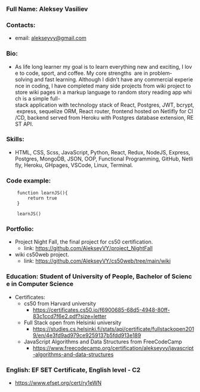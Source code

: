### Full Name: Aleksey Vasiliev

### Contacts: 
- email: alekseyvy@gmail.com

### Bio: 
- As life long learner my goal is to learn everything new and exciting, I love to code, sport, and coffee. My core strengths  are in problem-solving and fast learning. Although I didn't have any commercial experience in coding, I have completed many side projects from wiki project to store wiki pages in a markup language to random story reading app which is a simple full-stack application with technology stack of React, Postgres, JWT, bcrypt, express, sequelize ORM, React router, frontend hosted on Netlifly for CI/CD, backend served from Heroku with Postgres database extension, REST API.

### Skills: 
- HTML, CSS, Scss, JavaScript, Python, React, Redux, NodeJS, Express, Postgres, MongoDB, JSON, OOP, Functional Programming, GitHub, Netlifly, Heroku, GHpages, VSCode, Linux, Terminal.

### Code example:
  ```
    function learnJS(){
        return true
    }

    learnJS()
  ```

### Portfolio:
- Project Night Fall, the final project for cs50 certification.
  - link: https://github.com/AlekseyVY/project_NightFall
- wiki cs50web project.
  - link: https://github.com/AlekseyVY/cs50web/tree/main/wiki

### Education: Student of University of People, Bachelor of Science in Computer Science
- Certificates:
  - cs50 from Harvard university
    - https://certificates.cs50.io/f6900685-68d5-4948-80ff-83c1ccd7f6e2.pdf?size=letter
  - Full Stack open from Helsinki university
    - https://studies.cs.helsinki.fi/stats/api/certificate/fullstackopen2019/en/4e3fd9ad979ce9259137b5fdd913e189
  - JavaScript Algorithms and Data Structures from FreeCodeCamp
    - https://www.freecodecamp.org/certification/alekseyvy/javascript-algorithms-and-data-structures

### English: EF SET Certificate, English level - C2
- https://www.efset.org/cert/ry1eWN
